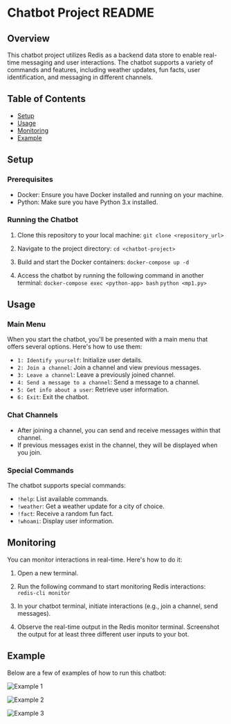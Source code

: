 # Chatbot Project README

## Overview
This chatbot project utilizes Redis as a backend data store to enable real-time messaging and user interactions. The chatbot supports a variety of commands and features, including weather updates, fun facts, user identification, and messaging in different channels.

## Table of Contents
- [Setup](#setup)
- [Usage](#usage)
- [Monitoring](#monitoring)
- [Example](#example)

## Setup

### Prerequisites
- Docker: Ensure you have Docker installed and running on your machine.
- Python: Make sure you have Python 3.x installed.

### Running the Chatbot
1. Clone this repository to your local machine: `git clone <repository_url>`

2. Navigate to the project directory: `cd <chatbot-project>`

3. Build and start the Docker containers: `docker-compose up -d`

4. Access the chatbot by running the following command in another terminal:
`docker-compose exec <python-app> bash`
`python <mp1.py>`

## Usage

### Main Menu
When you start the chatbot, you'll be presented with a main menu that offers several options. Here's how to use them:

- `1: Identify yourself`: Initialize user details.
- `2: Join a channel`: Join a channel and view previous messages.
- `3: Leave a channel`: Leave a previously joined channel.
- `4: Send a message to a channel`: Send a message to a channel.
- `5: Get info about a user`: Retrieve user information.
- `6: Exit`: Exit the chatbot.

### Chat Channels
- After joining a channel, you can send and receive messages within that channel.
- If previous messages exist in the channel, they will be displayed when you join.

### Special Commands
The chatbot supports special commands:
- `!help`: List available commands.
- `!weather`: Get a weather update for a city of choice.
- `!fact`: Receive a random fun fact.
- `!whoami`: Display user information.

## Monitoring

You can monitor interactions in real-time. Here's how to do it:

1. Open a new terminal.

2. Run the following command to start monitoring Redis interactions: `redis-cli monitor`

3. In your chatbot terminal, initiate interactions (e.g., join a channel, send messages).

4. Observe the real-time output in the Redis monitor terminal. Screenshot the output for at least three different user inputs to your bot.

## Example

Below are a few of examples of how to run this chatbot:

![Example 1](https://imgur.com/a/9m9revD)

![Example 2](https://imgur.com/a/8YrbZeq)

![Example 3](https://imgur.com/a/rMjialb)




